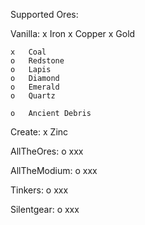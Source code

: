 Supported Ores:

  Vanilla:
    x   Iron
    x   Copper
    x   Gold
    
    x   Coal
    o   Redstone
    o   Lapis
    o   Diamond
    o   Emerald
    o   Quartz

    o   Ancient Debris
  Create:
    x   Zinc
  
  AllTheOres:
    o   xxx
  
  AllTheModium:
    o   xxx
  
  Tinkers:
    o   xxx
  
  Silentgear:
    o   xxx
  
